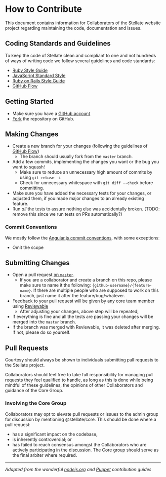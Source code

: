 # How to Contribute

This document contains information for Collaborators of the Stellate website project regarding maintaining the code, documentation and issues.

## Coding Standards and Guidelines

To keep the code of Stellate clean and compliant to one and not hundreds of ways of writing code we follow several guidelines and code standards:
* [Ruby Style Guide](https://github.com/bbatsov/ruby-style-guide/blob/master/README.md)
* [JavaScript Standard Style](https://github.com/feross/standard#rules)
* [Ruby on Rails Style Guide](https://github.com/bbatsov/rails-style-guide/blob/master/README.md)
* [GitHub Flow](https://guides.github.com/introduction/flow/index.html)

## Getting Started

* Make sure you have a [GitHub account](https://github.com/signup/free)
* [Fork](https://github.com/stellate/stellate/fork) the repository on GitHub.

## Making Changes

* Create a new branch for your changes (following the guidelines of [GitHub Flow](https://guides.github.com/introduction/flow/index.html))
  * The branch should usually fork from the `master` branch.
* Add a few commits, implementing the changes you want or the bug you want to squash!
  * Make sure to reduce an unnecessary high amount of commits by using `git rebase -i`
  * Check for unnecessary whitespace with `git diff --check` before committing.
* Make sure you have added the necessary tests for your changes, or adjusted them, if you made major changes to an already existing feature.
* Run _all_ the tests to assure nothing else was accidentally broken. (TODO: remove this since we run tests on PRs automatically?)

### Commit Conventions

We mostly follow the [Angular.js commit conventions](https://gist.github.com/brianclements/841ea7bffdb01346392c), with some exceptions:
  * Omit the scope

## Submitting Changes

* Open a pull request [on `master`](https://github.com/stellate/stellate/pull/new/master).
  * If you are a collaborator and create a branch on this repo, please make sure to name it the following: `{github-username}/{feature-name}`. If there are multiple people who are supposed to work on this branch, just name it after the feature/bug/whatever.
* Feedback to your pull request will be given by any core team member using [Reviewable](https://reviewable.io)
  * After adjusting your changes, above step will be repeated,
* If everything is fine and all the tests are passing your changes will be merged into the `master` branch.
* If the branch was merged with Reviewable, it was deleted after merging. If not, please do so yourself.

## Pull Requests

Courtesy should always be shown to individuals submitting pull requests to the Stellate project.

Collaborators should feel free to take full responsibility for managing pull requests they feel qualified to handle, as long as this is done while being mindful of these guidelines, the opinions of other Collaborators and guidance of the Core Group.

### Involving the Core Group

Collaborators may opt to elevate pull requests or issues to the admin group for discussion by mentioning @stellate/core. This should be done where a pull request:
  * has a significant impact on the codebase,
  * is inherently controversial; or
  * has failed to reach consensus amongst the Collaborators who are actively participating in the discussion.
The Core group should serve as the final arbiter where required.

---

_Adapted from the wonderful [nodejs.org](https://github.com/nodejs/nodejs.org/blob/master/CONTRIBUTING.md) and [Puppet](https://github.com/puppetlabs/puppet/blob/master/CONTRIBUTING.md) contribution guides_
